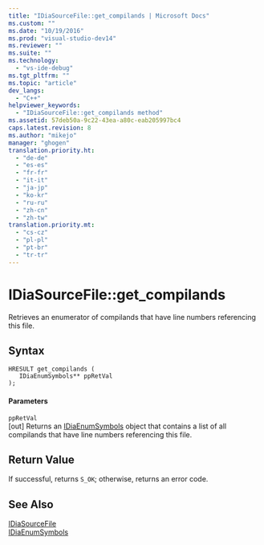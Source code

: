```yaml
---
title: "IDiaSourceFile::get_compilands | Microsoft Docs"
ms.custom: ""
ms.date: "10/19/2016"
ms.prod: "visual-studio-dev14"
ms.reviewer: ""
ms.suite: ""
ms.technology: 
  - "vs-ide-debug"
ms.tgt_pltfrm: ""
ms.topic: "article"
dev_langs: 
  - "C++"
helpviewer_keywords: 
  - "IDiaSourceFile::get_compilands method"
ms.assetid: 57deb50a-9c22-43ea-a80c-eab205997bc4
caps.latest.revision: 8
ms.author: "mikejo"
manager: "ghogen"
translation.priority.ht: 
  - "de-de"
  - "es-es"
  - "fr-fr"
  - "it-it"
  - "ja-jp"
  - "ko-kr"
  - "ru-ru"
  - "zh-cn"
  - "zh-tw"
translation.priority.mt: 
  - "cs-cz"
  - "pl-pl"
  - "pt-br"
  - "tr-tr"
---
```

# IDiaSourceFile::get_compilands
Retrieves an enumerator of compilands that have line numbers referencing this file.  
  
## Syntax  
  
```cpp#  
HRESULT get_compilands (   
   IDiaEnumSymbols** ppRetVal  
);  
```  
  
#### Parameters  
 `ppRetVal`  
 [out] Returns an [IDiaEnumSymbols](../debugger/idiaenumsymbols.md) object that contains a list of all compilands that have line numbers referencing this file.  
  
## Return Value  
 If successful, returns `S_OK`; otherwise, returns an error code.  
  
## See Also  
 [IDiaSourceFile](../debugger/idiasourcefile.md)   
 [IDiaEnumSymbols](../debugger/idiaenumsymbols.md)